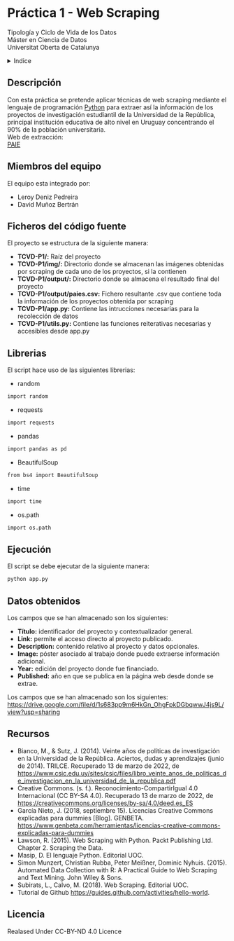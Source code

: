# Práctica 1 - Web Scraping
Tipología y Ciclo de Vida de los Datos<br/>
Máster en Ciencia de Datos<br/>
Universitat Oberta de Catalunya <br/>

<!-- Tabla de contenidos -->
<details>
  <summary>Indice</summary>
  <ol>
    <li><a href="#Descripción">Descripción</a></li>
    <li><a href="#Miembros-del-equipo">Miembros del equipo</a></li>
    <li><a href="#Ficheros-del-código-fuente">Ficheros del código fuente</a></li>    
    <li><a href="#Librerias">Librerias</a></li>
    <li><a href="#Ejecución">Ejecución</a></li>
    <li><a href="#Datos-Obtenidos">Datos obtenidos</a></li>
    <li><a href="#Recursos">Recursos</a></li>
    <li><a href="#Licencia">Licencia</a></li>
  </ol>
</details>

## Descripción
Con esta práctica se pretende aplicar técnicas de web scraping mediante el lenguaje de programación [Python](https://www.python.org/) para extraer así la información de los proyectos de investigación estudiantil de la Universidad de la República, principal institución educativa de alto nivel en Uruguay concentrando el 90% de la población universitaria.<br/>
Web de extracción:<br/>
[PAIE](https://www.estudiantes.csic.edu.uy/)

## Miembros del equipo
El equipo esta integrado por: 
* Leroy Deniz Pedreira
* David Muñoz Bertrán

## Ficheros del código fuente
El proyecto se estructura de la siguiente manera: <br/>
* **TCVD-P1/:** Raíz del proyecto <br/>
* **TCVD-P1/img/:** Directorio donde se almacenan las imágenes obtenidas por scraping de cada uno de los proyectos, si la contienen <br/>
* **TCVD-P1/output/:** Directorio donde se almacena el resultado final del proyecto <br/>
* **TCVD-P1/output/paies.csv:** Fichero resultante .csv que contiene toda la información de los proyectos obtenida por scraping<br/>
* **TCVD-P1/app.py:** Contiene las intrucciones necesarias para la recolección de datos <br/>
* **TCVD-P1/utils.py:** Contiene las funciones reiterativas necesarias y accesibles desde app.py

## Librerias
El script hace uso de las siguientes librerias:

 * random
  ```sh
  import random
  ```
 * requests
  ```sh
  import requests
  ```
 * pandas
  ```sh
  import pandas as pd
  ```
 * BeautifulSoup
  ```sh
  from bs4 import BeautifulSoup
  ```
 * time
 ```sh
import time
  ```
 * os.path
 ```sh
import os.path
```

## Ejecución
El script se debe ejecutar de la siguiente manera:
```sh
python app.py
```
## Datos obtenidos
Los campos que se han almacenado son los siguientes:
* **Título:** identificador del proyecto y contextualizador general.
* **Link:** permite el acceso directo al proyecto publicado.
* **Description:** contenido relativo al proyecto y datos opcionales.
* **Image:** póster asociado al trabajo donde puede extraerse información adicional.
* **Year:** edición del proyecto donde fue financiado.
* **Published:** año en que se publica en la página web desde donde se extrae.

Los campos que se han almacenado son los siguientes: https://drive.google.com/file/d/1s683pp9m6HkGn_OhgFpkDGbqwwJ4js9L/view?usp=sharing

## Recursos
* Bianco, M., & Sutz, J. (2014). Veinte años de políticas de investigación en la Universidad de la República. Aciertos, dudas y aprendizajes (junio de 2014). TRILCE. Recuperado 13 de marzo de 2022, de https://www.csic.edu.uy/sites/csic/files/libro_veinte_anos_de_politicas_de_investigacion_en_la_universidad_de_la_republica.pdf <br/>
* Creative Commons. (s. f.). Reconocimiento-CompartirIgual 4.0 Internacional (CC BY-SA 4.0). Recuperado 13 de marzo de 2022, de https://creativecommons.org/licenses/by-sa/4.0/deed.es_ES <br/>
* García Nieto, J. (2018, septiembre 15). Licencias Creative Commons explicadas para dummies [Blog]. GENBETA. https://www.genbeta.com/herramientas/licencias-creative-commons-explicadas-para-dummies <br/>
* Lawson, R. (2015). Web Scraping with Python. Packt Publishing Ltd. Chapter 2. Scraping the Data.<br/>
* Masip, D. El lenguaje Python. Editorial UOC.</br>
* Simon Munzert, Christian Rubba, Peter Meißner, Dominic Nyhuis. (2015). Automated Data Collection with R: A Practical Guide to Web Scraping and Text Mining. John Wiley & Sons. <br/>
* Subirats, L., Calvo, M. (2018). Web Scraping. Editorial UOC.<br/>
* Tutorial de Github https://guides.github.com/activities/hello-world.

## Licencia

 Realased Under CC-BY-ND 4.0 Licence
